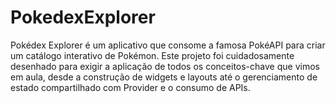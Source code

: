 # PokedexExplorer
Pokédex Explorer é um aplicativo que consome a famosa PokéAPI para criar um catálogo interativo de Pokémon.  Este projeto foi cuidadosamente desenhado para exigir a aplicação de todos os conceitos-chave que vimos em aula, desde a construção de widgets e layouts até o gerenciamento de estado compartilhado com Provider e o consumo de APIs.
